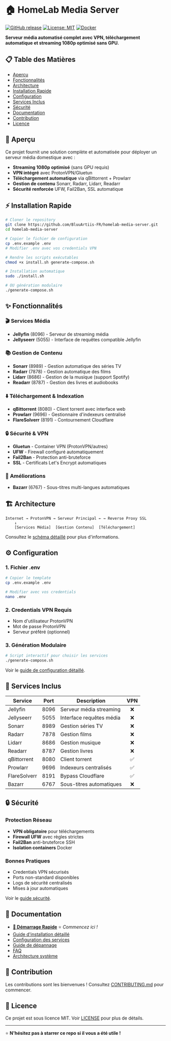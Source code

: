 # 🏠 HomeLab Media Server

[![GitHub release](https://img.shields.io/github/release/BluuArtiis-FR/homelab-media-server.svg)](https://github.com/BluuArtiis-FR/homelab-media-server/releases)
[![License: MIT](https://img.shields.io/badge/License-MIT-yellow.svg)](https://opensource.org/licenses/MIT)
[![Docker](https://img.shields.io/badge/Docker-Compatible-blue.svg)](https://www.docker.com/)

**Serveur média automatisé complet avec VPN, téléchargement automatique et streaming 1080p optimisé sans GPU.**

## 📋 Table des Matières
- [Aperçu](#aperçu)
- [Fonctionnalités](#fonctionnalités)
- [Architecture](#architecture)
- [Installation Rapide](#installation-rapide)
- [Configuration](#configuration)
- [Services Inclus](#services-inclus)
- [Sécurité](#sécurité)
- [Documentation](#documentation)
- [Contribution](#contribution)
- [Licence](#licence)

## 🎯 Aperçu

Ce projet fournit une solution complète et automatisée pour déployer un serveur média domestique avec :
- **Streaming 1080p optimisé** (sans GPU requis)
- **VPN intégré** avec ProtonVPN/Gluetun
- **Téléchargement automatique** via qBittorrent + Prowlarr
- **Gestion de contenu** Sonarr, Radarr, Lidarr, Readarr
- **Sécurité renforcée** UFW, Fail2Ban, SSL automatique

## ⚡ Installation Rapide

```bash
# Cloner le repository
git clone https://github.com/BluuArtiis-FR/homelab-media-server.git
cd homelab-media-server

# Copier le fichier de configuration
cp .env.example .env
# Modifier .env avec vos credentials VPN

# Rendre les scripts exécutables
chmod +x install.sh generate-compose.sh

# Installation automatique
sudo ./install.sh

# OU génération modulaire
./generate-compose.sh
```

## ✨ Fonctionnalités

### 🎬 **Services Média**
- **Jellyfin** (8096) - Serveur de streaming média
- **Jellyseerr** (5055) - Interface de requêtes compatible Jellyfin

### 📚 **Gestion de Contenu**
- **Sonarr** (8989) - Gestion automatique des séries TV
- **Radarr** (7878) - Gestion automatique des films
- **Lidarr** (8686) - Gestion de la musique (support Spotify)
- **Readarr** (8787) - Gestion des livres et audiobooks

### ⬇️ **Téléchargement & Indexation**
- **qBittorrent** (8080) - Client torrent avec interface web
- **Prowlarr** (9696) - Gestionnaire d'indexeurs centralisé
- **FlareSolverr** (8191) - Contournement Cloudflare

### 🔒 **Sécurité & VPN**
- **Gluetun** - Container VPN (ProtonVPN/autres)
- **UFW** - Firewall configuré automatiquement
- **Fail2Ban** - Protection anti-bruteforce
- **SSL** - Certificats Let's Encrypt automatiques

### 🌟 **Améliorations**
- **Bazarr** (6767) - Sous-titres multi-langues automatiques

## 🏗️ Architecture

```
Internet → ProtonVPN → Serveur Principal ← → Reverse Proxy SSL
    ↓
    [Services Média]  [Gestion Contenu]  [Téléchargement]
```

Consultez le [schéma détaillé](docs/architecture.md) pour plus d'informations.

## ⚙️ Configuration

### 1. **Fichier .env**
```bash
# Copier le template
cp .env.example .env

# Modifier avec vos credentials
nano .env
```

### 2. **Credentials VPN Requis**
- Nom d'utilisateur ProtonVPN
- Mot de passe ProtonVPN
- Serveur préféré (optionnel)

### 3. **Génération Modulaire**
```bash
# Script interactif pour choisir les services
./generate-compose.sh
```

Voir le [guide de configuration détaillé](docs/configuration.md).

## 🚀 Services Inclus

| Service | Port | Description | VPN |
|----|----|----|:----:|
| Jellyfin | 8096 | Serveur média streaming | ❌ |
| Jellyseerr | 5055 | Interface requêtes média | ❌ |
| Sonarr | 8989 | Gestion séries TV | ❌ |
| Radarr | 7878 | Gestion films | ❌ |
| Lidarr | 8686 | Gestion musique | ❌ |
| Readarr | 8787 | Gestion livres | ❌ |
| qBittorrent | 8080 | Client torrent | ✅ |
| Prowlarr | 9696 | Indexeurs centralisés | ✅ |
| FlareSolverr | 8191 | Bypass Cloudflare | ✅ |
| Bazarr | 6767 | Sous-titres automatiques | ❌ |

## 🔒 Sécurité

### Protection Réseau
- **VPN obligatoire** pour téléchargements
- **Firewall UFW** avec règles strictes
- **Fail2Ban** anti-bruteforce SSH
- **Isolation containers** Docker

### Bonnes Pratiques
- Credentials VPN sécurisés
- Ports non-standard disponibles
- Logs de sécurité centralisés
- Mises à jour automatiques

Voir le [guide sécurité](docs/troubleshooting.md#sécurité).

## 📖 Documentation

- **[🚀 Démarrage Rapide](docs/quick-start.md)** ⭐ *Commencez ici !*
- [Guide d'installation détaillé](docs/installation.md)
- [Configuration des services](docs/configuration.md)
- [Guide de dépannage](docs/troubleshooting.md)
- [FAQ](docs/faq.md)
- [Architecture système](docs/architecture.md)

## 🤝 Contribution

Les contributions sont les bienvenues ! Consultez [CONTRIBUTING.md](CONTRIBUTING.md) pour commencer.

## 📄 Licence

Ce projet est sous licence MIT. Voir [LICENSE](LICENSE) pour plus de détails.

---

⭐ **N'hésitez pas à starrer ce repo si il vous a été utile !**
